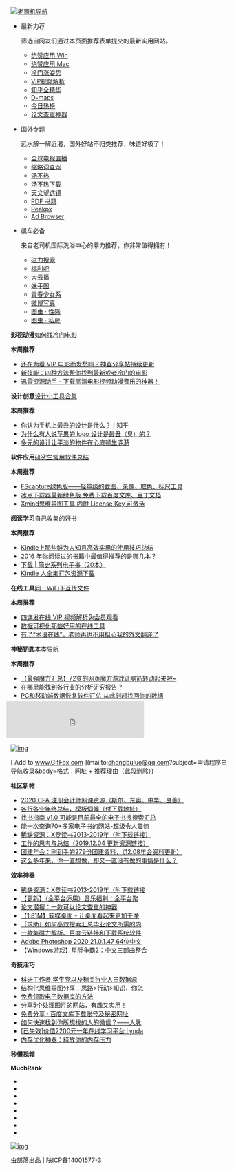 [![老司机导航](F:\Typora_book\typora_pic\giffox-logo.svg)](https://www.giffox.com/)

- 最新力荐

  筛选自网友们通过本页面推荐表单提交的最新实用网站。

  - [绝赞应用 Win](https://amazing-apps.gitbooks.io/windows-apps-that-amaze-us/content/zh-CN/)
  - [绝赞应用 Mac](https://jaywcjlove.github.io/awesome-mac/index.zh.html)
  - [冷门涨姿势](https://www.chongbuluo.com/forum.php?mod=viewthread&tid=750)
  - [VIP视频解析](https://www.chongbuluo.com/forum.php?mod=viewthread&tid=2242)
  - [知乎全精华](https://www.zhihu.com/topic/19776749/top-answers)
  - [ D-maps](http://d-maps.com/)
  - [今日热榜](https://tophub.today/)
  - [论文查重神器](https://www.chongbuluo.com/forum.php?mod=viewthread&tid=4754)

- 国外专题

  远水解一解近渴，国外好站不归类推荐，味道好极了！

  - [全球电视直播](http://www.freeintertv.com/)
  - [缩略词查询](http://www.acronymfinder.com/)
  - [汤不热](https://www.tumblr.com/)
  - [汤不热下载](http://pan.baidu.com/s/1c2kJmnu#list/path=%2F)
  - [天文望远镜](http://www.wikisky.org/)
  - [PDF 书籍](https://www.chongbuluo.com/forum.php?mod=viewthread&tid=2052)
  - [Peakpx](https://www.chongbuluo.com/forum.php?mod=viewthread&tid=2354)
  - [Ad Browser](https://www.chongbuluo.com/forum.php?mod=viewthread&tid=1481)

- 飙车必备

  来自老司机国际洗浴中心的鼎力推荐，你非常值得拥有！

  - [磁力搜索](http://magnet.chongbuluo.com/)
  - [福利吧](http://fuliba.net/)
  - [大云播](http://www.dayunbo.com/)
  - [妹子图](https://www.chongbuluo.com/forum.php?mod=viewthread&tid=3242)
  - [青春少女系](http://www.nirrimi.com/)
  - [微博写真](http://s.weibo.com/weibo/%E7%A7%81%E6%88%BF%E5%86%99%E7%9C%9F?topnav=1&wvr=6&b=1)
  - [图虫 · 性感](https://tuchong.com/tags/性感/)
  - [图虫 · 私房](https://tuchong.com/tags/私房/)

 **影视动漫**[如何找冷门电影](https://www.chongbuluo.com/forum.php?mod=viewthread&tid=1310)

 **本周推荐**

- [还在为看 VIP 电影而发愁吗？神器分享帖持续更新](https://www.chongbuluo.com/forum.php?mod=viewthread&tid=2078)
- [新技能：四种方法帮你找到最新或者冷门的电影](https://www.chongbuluo.com/forum.php?mod=viewthread&tid=1310)
- [迅雷资源助手 - 下载高清电影视频动漫音乐的神器！](https://www.chongbuluo.com/forum.php?mod=viewthread&tid=929)



 **设计创意**[设计小工具合集](https://www.chongbuluo.com/forum.php?mod=viewthread&tid=94)

 **本周推荐**

- [你认为手机上最丑的设计是什么？ | 知乎](https://www.zhihu.com/question/54503962#answer-51493170)
- [为什么有人说苹果的 logo 设计是最丑（臭）的？](https://www.chongbuluo.com/forum.php?mod=viewthread&tid=1219)
- [多元的设计让平淡的物件在心底顿生涟漪](https://www.chongbuluo.com/forum.php?mod=viewthread&tid=231)



 **软件应用**[研究生常用软件总结](https://www.chongbuluo.com/forum.php?mod=viewthread&tid=2664)

 **本周推荐**

- [FScapture绿色版——轻量级的截图、录像、取色、标尺工具](https://www.chongbuluo.com/forum.php?mod=viewthread&tid=29)
- [冰点下载器最新绿色版 免费下载百度文库、豆丁文档](https://www.chongbuluo.com/forum.php?mod=viewthread&tid=632)
- [Xmind思维导图工具 内附 License Key 可激活](https://www.chongbuluo.com/forum.php?mod=viewthread&tid=1749)



 **阅读学习**[自己收集的好书](https://www.chongbuluo.com/forum.php?mod=viewthread&tid=3223)

 **本周推荐**

- [Kindle上那些鲜为人知且高效实用的使用技巧总结](https://www.chongbuluo.com/forum.php?mod=viewthread&tid=774)
- [2016 年你阅读过的书籍中最值得推荐的是哪几本？](https://www.zhihu.com/question/50762223)
- [下载 | 简史系列电子书（20本）](http://www.ibooks.org.cn/2924)
- [Kindle 人全集打包资源下载](https://www.chongbuluo.com/forum.php?mod=viewthread&tid=653)



 **在线工具**[同一WiFi下互传文件](https://www.chongbuluo.com/thread-2250-1-1.html)

 **本周推荐**

- [四连发在线 VIP 视频解析免会员观看](https://www.chongbuluo.com/forum.php?mod=viewthread&tid=2242)
- [数据可视化那些好用的在线工具](https://zhuanlan.zhihu.com/p/23153735)
- [有了“术语在线”，老师再也不用担心我的外文翻译了](https://www.chongbuluo.com/forum.php?mod=viewthread&tid=1630)



 **神秘钥匙**[本类导航](http://www.giffox.com/#)

 **本周推荐**

- [【最强魔方汇总】72变的网页魔方游戏让脑筋转动起来吧~](https://www.chongbuluo.com/thread-2474-1-1.html)
- [在哪里能找到各行业的分析研究报告？](https://www.zhihu.com/question/19766160)
- [PC和移动端数据恢复软件汇总 从此刻起找回你的数据](https://www.chongbuluo.com/forum.php?mod=viewthread&tid=2091)





<iframe frameborder="no" border="0" marginwidth="0" marginheight="0" width="320" height="86" src="https://music.163.com/outchain/player?type=2&amp;id=1919382&amp;auto=0&amp;height=66" style="margin: -10px 0px 0px -10px; padding: 0px; box-sizing: border-box;"></iframe>

[![img](F:\Typora_book\typora_pic\K7UjFf.png)](https://www.chongbuluo.com/thread-4940-1-1.html)



[ Add to www.GifFox.com ](mailto:chongbuluo@qq.com?subject=申请程序员导航收录&body=格式：网址 + 推荐理由（此段删除）)

 **社区新帖**

- [2020 CPA 注册会计师网课资源（斯尔、东奥、中华、良善）](https://www.chongbuluo.com/forum.php?mod=viewthread&tid=7036)
- [各行各业年终总结，模板伺候（付下载地址）](https://www.chongbuluo.com/forum.php?mod=viewthread&tid=7042)
- [找书指南 v1.0 可能是目前最全的电子书搜搜索汇总](https://www.chongbuluo.com/forum.php?mod=viewthread&tid=7055)
- [能一次查询70+多家电子书的网站-超级令人震惊](https://www.chongbuluo.com/forum.php?mod=viewthread&tid=7048)
- [稀缺资源：X登读书2013-2019年（附下载链接）](https://www.chongbuluo.com/forum.php?mod=viewthread&tid=6885)
- [工作的思考与总结（2019.12.04 更新资源链接）](https://www.chongbuluo.com/forum.php?mod=viewthread&tid=6617)
- [团建年会：刚到手的279份团建资料，（12.08年会资料更新）](https://www.chongbuluo.com/forum.php?mod=viewthread&tid=6861)
- [这么多年来，你一直想做，却又一直没有做的事情是什么？](https://www.chongbuluo.com/forum.php?mod=viewthread&tid=6995)

 **效率神器**

- [稀缺资源：X登读书2013-2019年（附下载链接](https://www.chongbuluo.com/forum.php?mod=viewthread&tid=6885)
- [【更新】（全平台适用）音乐福利：全平台聚](https://www.chongbuluo.com/forum.php?mod=viewthread&tid=6592)
- [论文潜搜：一款可以论文查重的神器](https://www.chongbuluo.com/forum.php?mod=viewthread&tid=4754)
- [【1.81M】软媒桌面 - 让桌面看起来更加干净](https://www.chongbuluo.com/forum.php?mod=viewthread&tid=2313)
- [［求助］如何高效搜索汇总毕业论文所需的内](https://www.chongbuluo.com/forum.php?mod=viewthread&tid=7054)
- [一款集磁力解析、百度云链接和下载系统软件](https://www.chongbuluo.com/forum.php?mod=viewthread&tid=5509)
- [Adobe Photoshop 2020 21.0.1.47 64位中文](https://www.chongbuluo.com/forum.php?mod=viewthread&tid=6970)
- [【Windows游戏】星际争霸2：中文三部曲整合](https://www.chongbuluo.com/forum.php?mod=viewthread&tid=6604)

 **奇技淫巧**

- [科研工作者,学生党以及相关行业人员数据源](https://www.chongbuluo.com/forum.php?mod=viewthread&tid=7050)
- [结构化思维导图分享：思路>行动>知识，你怎](https://www.chongbuluo.com/forum.php?mod=viewthread&tid=6809)
- [免费领取电子数据库的方法](https://www.chongbuluo.com/forum.php?mod=viewthread&tid=6514)
- [分享5个处理图片的网站，有趣又实用！](https://www.chongbuluo.com/forum.php?mod=viewthread&tid=6979)
- [免费分享 · 百度文库下载账号及秘密网址](https://www.chongbuluo.com/forum.php?mod=viewthread&tid=7013)
- [如何快速找到你所想找的人的微信？——人脉](https://www.chongbuluo.com/forum.php?mod=viewthread&tid=7029)
- [[已失效\]价值2200元一年在线学习平台 Lynda](https://www.chongbuluo.com/forum.php?mod=viewthread&tid=4554)
- [内存优化神器：释放你的内存压力](https://www.chongbuluo.com/forum.php?mod=viewthread&tid=1073)

 **秒懂视频**

 **MuchRank**

- 
- 
- 
- 
- 
- 
- 
- 

[![img](F:\Typora_book\typora_pic\nFUTwd.png)](https://www.chongbuluo.com/thread-4940-1-1.html)

[虫部落](https://www.chongbuluo.com/)出品  |  [陕ICP备14001577-3](http://www.miibeian.gov.cn/)